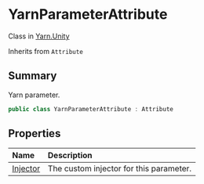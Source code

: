 # YarnParameterAttribute

Class in [Yarn.Unity](api/csharp/yarn.unity.md)

Inherits from `Attribute`

## Summary


Yarn parameter.


```csharp
public class YarnParameterAttribute : Attribute
```

## Properties

|Name|Description|
|:---|:---|
|[Injector](api/csharp/yarn.unity.yarnparameterattribute.injector.md)|The custom injector for this parameter.|

